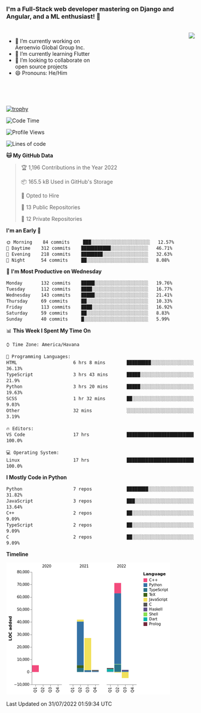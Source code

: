 ### I'm a Full-Stack web developer mastering on Django and Angular, and a ML enthusiast!  👋

<br/>

<img align="right" height="250"  src="https://media1.giphy.com/media/qgQUggAC3Pfv687qPC/giphy.gif?cid=ecf05e470ttfxgsj072btembitu1zn4ti3t3cdyg4jo5b3by&rid=giphy.gif&ct=g" />

 <div style="width:50%">
    <ul>
      <li>🔭 I’m currently working on Aeroenvio Global Group Inc.</li>
      <li>🌱 I’m currently learning Flutter</li>
      <li>👯 I’m looking to collaborate on open source projects</li>
      <li>😄 Pronouns: He/Him</li>
<!--       <li>⚡ Fun fact: I started my first professional project for a company as web dev without knowing any JS </li> -->
    </ul>
  </div>
  
<br/><br/><br/>

[![trophy](https://github-profile-trophy.vercel.app/?username=dfg-98&row=3&column=3&theme=monokai)](https://github.com/ryo-ma/github-profile-trophy)


<!--START_SECTION:waka-->
![Code Time](http://img.shields.io/badge/Code%20Time-354%20hrs%2059%20mins-blue)

![Profile Views](http://img.shields.io/badge/Profile%20Views-0-blue)

![Lines of code](https://img.shields.io/badge/From%20Hello%20World%20I%27ve%20Written-147%20Thousand%20lines%20of%20code-blue)

**🐱 My GitHub Data** 

> 🏆 1,196 Contributions in the Year 2022
 > 
> 📦 165.5 kB Used in GitHub's Storage 
 > 
> 💼 Opted to Hire
 > 
> 📜 13 Public Repositories 
 > 
> 🔑 12 Private Repositories  
 > 
**I'm an Early 🐤** 

```text
🌞 Morning    84 commits     ███░░░░░░░░░░░░░░░░░░░░░░   12.57% 
🌆 Daytime    312 commits    ███████████░░░░░░░░░░░░░░   46.71% 
🌃 Evening    218 commits    ████████░░░░░░░░░░░░░░░░░   32.63% 
🌙 Night      54 commits     ██░░░░░░░░░░░░░░░░░░░░░░░   8.08%

```
📅 **I'm Most Productive on Wednesday** 

```text
Monday       132 commits    █████░░░░░░░░░░░░░░░░░░░░   19.76% 
Tuesday      112 commits    ████░░░░░░░░░░░░░░░░░░░░░   16.77% 
Wednesday    143 commits    █████░░░░░░░░░░░░░░░░░░░░   21.41% 
Thursday     69 commits     ██░░░░░░░░░░░░░░░░░░░░░░░   10.33% 
Friday       113 commits    ████░░░░░░░░░░░░░░░░░░░░░   16.92% 
Saturday     59 commits     ██░░░░░░░░░░░░░░░░░░░░░░░   8.83% 
Sunday       40 commits     █░░░░░░░░░░░░░░░░░░░░░░░░   5.99%

```


📊 **This Week I Spent My Time On** 

```text
⌚︎ Time Zone: America/Havana

💬 Programming Languages: 
HTML                     6 hrs 8 mins        █████████░░░░░░░░░░░░░░░░   36.13% 
TypeScript               3 hrs 43 mins       █████░░░░░░░░░░░░░░░░░░░░   21.9% 
Python                   3 hrs 20 mins       █████░░░░░░░░░░░░░░░░░░░░   19.63% 
SCSS                     1 hr 32 mins        ██░░░░░░░░░░░░░░░░░░░░░░░   9.03% 
Other                    32 mins             ░░░░░░░░░░░░░░░░░░░░░░░░░   3.19%

🔥 Editors: 
VS Code                  17 hrs              █████████████████████████   100.0%

💻 Operating System: 
Linux                    17 hrs              █████████████████████████   100.0%

```

**I Mostly Code in Python** 

```text
Python                   7 repos             ████████░░░░░░░░░░░░░░░░░   31.82% 
JavaScript               3 repos             ███░░░░░░░░░░░░░░░░░░░░░░   13.64% 
C++                      2 repos             ██░░░░░░░░░░░░░░░░░░░░░░░   9.09% 
TypeScript               2 repos             ██░░░░░░░░░░░░░░░░░░░░░░░   9.09% 
C                        2 repos             ██░░░░░░░░░░░░░░░░░░░░░░░   9.09%

```


**Timeline**

![Chart not found](https://raw.githubusercontent.com/dfg-98/dfg-98/main/charts/bar_graph.png) 


 Last Updated on 31/07/2022 01:59:34 UTC
<!--END_SECTION:waka-->
